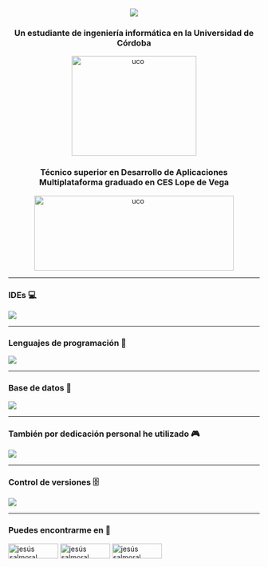 <h1 align="center">
    <img src="https://readme-typing-svg.herokuapp.com/?font=Righteous&size=35&center=true&vCenter=true&width=500&height=70&duration=4000&lines=Hola+que+tal?+👋;+Soy+Jesús!;" />
</h1>
<h3 align="center">Un estudiante de ingeniería informática en la Universidad de Córdoba</h3>
<p align="center"><a href="http://www.uco.es" target="blank"><img align="center" src="https://upload.wikimedia.org/wikipedia/commons/thumb/b/b7/Logounicordoba.svg/2560px-Logounicordoba.svg.png" alt="uco" height="200" width="250" /></a></p>
<h3 align="center">Técnico superior en Desarrollo de Aplicaciones Multiplataforma graduado en CES Lope de Vega</h3>
<p align="center"><a href="https://www.ceslopedevega.com" target="blank"><img align="center" src="https://ceslopedevegavirtual.com/pluginfile.php/1/theme_moove/logo/1615978501/pruebalogo.svg_.png" alt="uco" height="150" width="400" /></a></p>
<hr>
<h3 align="left">IDEs 💻</h3>
<p align="left">
  <a href="https://skillicons.dev">
    <img src="https://skillicons.dev/icons?i=androidstudio,eclipse,vscode,visualstudio" />
  </a>
</p>
<hr>
<h3 align="left">Lenguajes de programación 📄</h3>
<p align="left">
  <a href="https://skillicons.dev">
    <img src="https://skillicons.dev/icons?i=c,cpp,cs,css,html,java,js,php,py" />
  </a>
</p>
<hr>
<h3 align="left">Base de datos 💾</h3>
<p align="left">
  <a href="https://skillicons.dev">
    <img src="https://skillicons.dev/icons?i=mysql,postgres" />
  </a>
</p>
<hr>
<h3 align="left">También por dedicación personal he utilizado 🎮</h3>
<p align="left">
  <a href="https://skillicons.dev">
    <img src="https://skillicons.dev/icons?i=unity,blender" />
  </a>
</p>
<hr>
<h3 align="left">Control de versiones 🗄</h3>
<p align="left">
  <a href="https://skillicons.dev">
    <img src="https://skillicons.dev/icons?i=git,github" />
  </a>
</p>
<hr>
<h3 align="left">Puedes encontrarme en 💬</h3>
<p align="left">
<a href="https://www.linkedin.com/in/jesús-salmoral-rodríguez-379542196" target="blank"><img align="center" src="https://img.shields.io/badge/linkedin-%230077B5.svg?style=for-the-badge&logo=linkedin&logoColor=white" alt="jesús salmoral rodríguez" height="30" width="100" /></a>
<a href="mailto:raidensalmoral@gmail.com" target="blank"><img align="center" src="https://img.shields.io/badge/Gmail-D14836?style=for-the-badge&logo=gmail&logoColor=white" alt="jesús salmoral rodríguez" height="30" width="100" /></a>
<a href="https://t.me/i02saroj" target="blank"><img align="center" src="https://img.shields.io/badge/Telegram-2CA5E0?style=for-the-badge&logo=telegram&logoColor=white" alt="jesús salmoral rodríguez" height="30" width="100" /></a>
</p>
